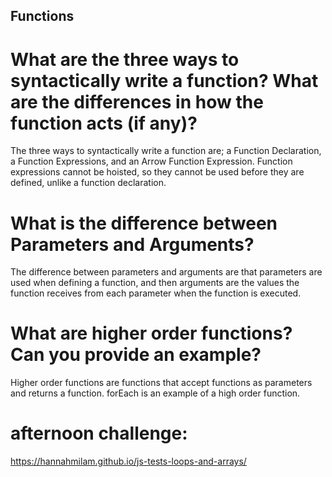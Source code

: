 ## Functions

# What are the three ways to syntactically write a function? What are the differences in how the function acts (if any)?
The three ways to syntactically write a function are; a Function Declaration, a Function Expressions, and an Arrow Function Expression.
Function expressions cannot be hoisted, so they cannot be used before they are defined, unlike a function declaration.

# What is the difference between Parameters and Arguments?
The difference between parameters and arguments are that parameters are used when defining a function, and then arguments are the values the function receives from each parameter when the function is executed.

# What are higher order functions? Can you provide an example?
Higher order functions are functions that accept functions as parameters and returns a function. forEach is an example of a high order function. 

# afternoon challenge: 
https://hannahmilam.github.io/js-tests-loops-and-arrays/